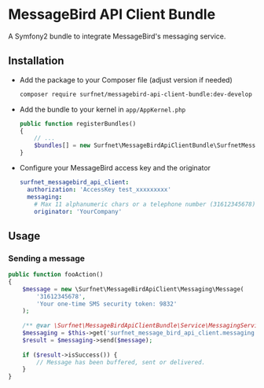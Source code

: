 # MessageBird API Client Bundle

A Symfony2 bundle to integrate MessageBird's messaging service.

## Installation

 * Add the package to your Composer file (adjust version if needed)
    ```sh
    composer require surfnet/messagebird-api-client-bundle:dev-develop
    ```

 * Add the bundle to your kernel in `app/AppKernel.php`
    ```php
    public function registerBundles()
    {
        // ...
        $bundles[] = new Surfnet\MessageBirdApiClientBundle\SurfnetMessageBirdApiClientBundle;
    }
    ```

 * Configure your MessageBird access key and the originator
    ```yml
    surfnet_messagebird_api_client:
      authorization: 'AccessKey test_xxxxxxxxx'
      messaging:
        # Max 11 alphanumeric chars or a telephone number (31612345678)
        originator: 'YourCompany'
    ```

## Usage

### Sending a message

```php
public function fooAction()
{
    $message = new \Surfnet\MessageBirdApiClient\Messaging\Message(
        '31612345678',
        'Your one-time SMS security token: 9832'
    );
    
    /** @var \Surfnet\MessageBirdApiClientBundle\Service\MessagingService $messaging */
    $messaging = $this->get('surfnet_message_bird_api_client.messaging');
    $result = $messaging->send($message);
    
    if ($result->isSuccess()) {
        // Message has been buffered, sent or delivered.
    }
}
```
